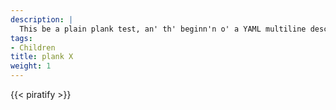 ```yaml
---
description: |
  This be a plain plank test, an' th' beginn'n o' a YAML multiline description…
tags:
- Children
title: plank X
weight: 1
---
```

{{< piratify >}}